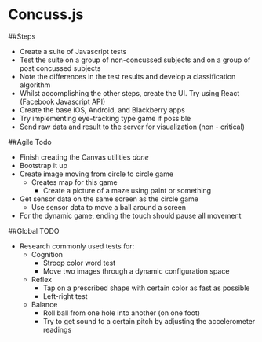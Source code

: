 Concuss.js
=======

##Steps
* Create a suite of Javascript tests
* Test the suite on a group of non-concussed subjects and on a group of post concussed subjects
* Note the differences in the test results and develop a classification algorithm
* Whilst accomplishing the other steps, create the UI. Try using React (Facebook Javascript API)
* Create the base iOS, Android, and Blackberry apps 
* Try implementing eye-tracking type game if possible
* Send raw data and result to the server for visualization (non - critical)

##Agile Todo
* Finish creating the Canvas utilities *done*
* Bootstrap it up
* Create image moving from circle to circle game
	* Creates map for this game
		* Create a picture of a maze using paint or something
* Get sensor data on the same screen as the circle game
	* Use sensor data to move a ball around a screen
* For the dynamic game, ending the touch should pause all movement

##Global TODO
* Research commonly used tests for:
	* Cognition
		* Stroop color word test
		* Move two images through a dynamic configuration space
	* Reflex
		* Tap on a prescribed shape with certain color as fast as possible
		* Left-right test
	* Balance 
		* Roll ball from one hole into another (on one foot)
		* Try to get sound to a certain pitch by adjusting the accelerometer readings
